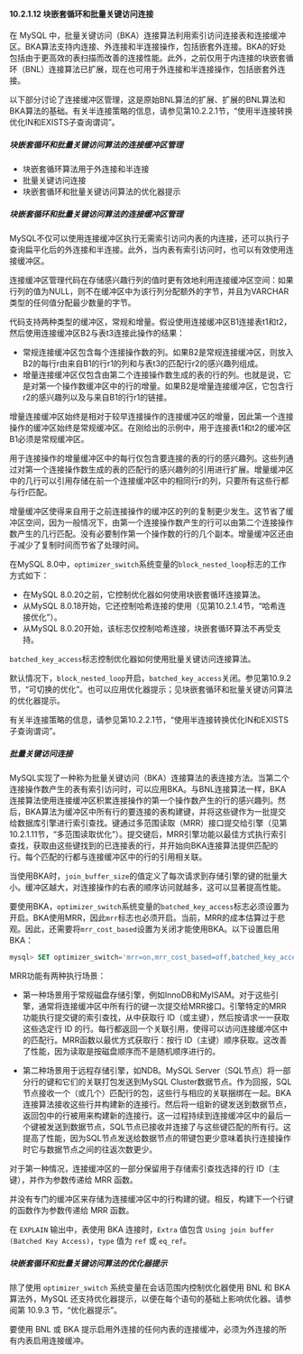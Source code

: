 #### 10.2.1.12 块嵌套循环和批量关键访问连接

在 MySQL 中，批量关键访问（BKA）连接算法利用索引访问连接表和连接缓冲区。BKA算法支持内连接、外连接和半连接操作，包括嵌套外连接。BKA的好处包括由于更高效的表扫描而改善的连接性能。此外，之前仅用于内连接的块嵌套循环（BNL）连接算法已扩展，现在也可用于外连接和半连接操作，包括嵌套外连接。

以下部分讨论了连接缓冲区管理，这是原始BNL算法的扩展、扩展的BNL算法和BKA算法的基础。有关半连接策略的信息，请参见第10.2.2.1节，“使用半连接转换优化IN和EXISTS子查询谓词”。

##### 块嵌套循环和批量关键访问算法的连接缓冲区管理

- 块嵌套循环算法用于外连接和半连接
- 批量关键访问连接
- 块嵌套循环和批量关键访问算法的优化器提示

##### 块嵌套循环和批量关键访问算法的连接缓冲区管理

MySQL不仅可以使用连接缓冲区执行无需索引访问内表的内连接，还可以执行子查询扁平化后的外连接和半连接。此外，当内表有索引访问时，也可以有效使用连接缓冲区。

连接缓冲区管理代码在存储感兴趣行列的值时更有效地利用连接缓冲区空间：如果行列的值为NULL，则不在缓冲区中为该行列分配额外的字节，并且为VARCHAR类型的任何值分配最少数量的字节。

代码支持两种类型的缓冲区，常规和增量。假设使用连接缓冲区B1连接表t1和t2，然后使用连接缓冲区B2与表t3连接此操作的结果：

- 常规连接缓冲区包含每个连接操作数的列。如果B2是常规连接缓冲区，则放入B2的每行r由来自B1的行r1的列和与表t3的匹配行r2的感兴趣列组成。
- 增量连接缓冲区仅包含由第二个连接操作数生成的表的行的列。也就是说，它是对第一个操作数缓冲区中的行的增量。如果B2是增量连接缓冲区，它包含行r2的感兴趣列以及与来自B1的行r1的链接。

增量连接缓冲区始终是相对于较早连接操作的连接缓冲区的增量，因此第一个连接操作的缓冲区始终是常规缓冲区。在刚给出的示例中，用于连接表t1和t2的缓冲区B1必须是常规缓冲区。

用于连接操作的增量缓冲区中的每行仅包含要连接的表的行的感兴趣列。这些列通过对第一个连接操作数生成的表的匹配行的感兴趣列的引用进行扩展。增量缓冲区中的几行可以引用存储在前一个连接缓冲区中的相同行r的列，只要所有这些行都与行r匹配。

增量缓冲区使得来自用于之前连接操作的缓冲区的列的复制更少发生。这节省了缓冲区空间，因为一般情况下，由第一个连接操作数产生的行可以由第二个连接操作数产生的几行匹配。没有必要制作第一个操作数的行的几个副本。增量缓冲区还由于减少了复制时间而节省了处理时间。

在MySQL 8.0中，`optimizer_switch`系统变量的`block_nested_loop`标志的工作方式如下：

- 在MySQL 8.0.20之前，它控制优化器如何使用块嵌套循环连接算法。
- 从MySQL 8.0.18开始，它还控制哈希连接的使用（见第10.2.1.4节，“哈希连接优化”）。
- 从MySQL 8.0.20开始，该标志仅控制哈希连接，块嵌套循环算法不再受支持。

`batched_key_access`标志控制优化器如何使用批量关键访问连接算法。

默认情况下，`block_nested_loop`开启，`batched_key_access`关闭。参见第10.9.2节，“可切换的优化”。也可以应用优化器提示；见块嵌套循环和批量关键访问算法的优化器提示。

有关半连接策略的信息，请参见第10.2.2.1节，“使用半连接转换优化IN和EXISTS子查询谓词”。

##### 批量关键访问连接

MySQL实现了一种称为批量关键访问（BKA）连接算法的表连接方法。当第二个连接操作数产生的表有索引访问时，可以应用BKA。与BNL连接算法一样，BKA连接算法使用连接缓冲区积累连接操作的第一个操作数产生的行的感兴趣列。然后，BKA算法为缓冲区中所有行的要连接的表构建键，并将这些键作为一批提交给数据库引擎进行索引查找。键通过多范围读取（MRR）接口提交给引擎（见第10.2.1.11节，“多范围读取优化”）。提交键后，MRR引擎功能以最佳方式执行索引查找，获取由这些键找到的已连接表的行，并开始向BKA连接算法提供匹配的行。每个匹配的行都与连接缓冲区中的行的引用相关联。

当使用BKA时，`join_buffer_size`的值定义了每次请求到存储引擎的键的批量大小。缓冲区越大，对连接操作的右表的顺序访问就越多，这可以显著提高性能。

要使用BKA，`optimizer_switch`系统变量的`batched_key_access`标志必须设置为开启。BKA使用MRR，因此`mrr`标志也必须开启。当前，MRR的成本估算过于悲观。因此，还需要将`mrr_cost_based`设置为关闭才能使用BKA。以下设置启用BKA：

```sql
mysql> SET optimizer_switch='mrr=on,mrr_cost_based=off,batched_key_access=on';
```

MRR功能有两种执行场景：

- 第一种场景用于常规磁盘存储引擎，例如InnoDB和MyISAM。对于这些引擎，通常将连接缓冲区中所有行的键一次提交给MRR接口。引擎特定的MRR功能执行提交键的索引查找，从中获取行 ID（或主键），然后按请求一一获取这些选定行 ID 的行。每行都返回一个关联引用，使得可以访问连接缓冲区中的匹配行。MRR函数以最优方式获取行：按行 ID（主键）顺序获取。这改善了性能，因为读取是按磁盘顺序而不是随机顺序进行的。

- 第二种场景用于远程存储引擎，如NDB。MySQL Server（SQL节点）将一部分行的键和它们的关联打包发送到MySQL Cluster数据节点。作为回报，SQL节点接收一个（或几个）匹配行的包，这些行与相应的关联捆绑在一起。BKA连接算法接收这些行并构建新的连接行。然后将一组新的键发送到数据节点，返回包中的行被用来构建新的连接行。这一过程持续到连接缓冲区中的最后一个键被发送到数据节点，SQL节点已接收并连接了与这些键匹配的所有行。这提高了性能，因为SQL节点发送给数据节点的带键包更少意味着执行连接操作时它与数据节点之间的往返次数更少。

对于第一种情况，连接缓冲区的一部分保留用于存储索引查找选择的行 ID（主键），并作为参数传递给 MRR 函数。

并没有专门的缓冲区来存储为连接缓冲区中的行构建的键。相反，构建下一个行键的函数作为参数传递给 MRR 函数。

在 `EXPLAIN` 输出中，表使用 BKA 连接时，`Extra` 值包含 `Using join buffer (Batched Key Access)`，`type` 值为 `ref` 或 `eq_ref`。

##### 块嵌套循环和批量关键访问算法的优化器提示

除了使用 `optimizer_switch` 系统变量在会话范围内控制优化器使用 BNL 和 BKA 算法外，MySQL 还支持优化器提示，以便在每个语句的基础上影响优化器。请参阅第 10.9.3 节，“优化器提示”。

要使用 BNL 或 BKA 提示启用外连接的任何内表的连接缓冲，必须为外连接的所有内表启用连接缓冲。